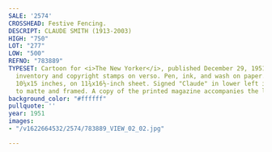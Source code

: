 ```yaml
---
SALE: '2574'
CROSSHEAD: Festive Fencing.
DESCRIPT: CLAUDE SMITH (1913-2003)
HIGH: "750"
LOT: "277"
LOW: "500"
REFNO: "783889"
TYPESET: Cartoon for <i>The New Yorker</i>, published December 29, 1951, with their
  inventory and copyright stamps on verso. Pen, ink, and wash on paper. 265x380 mm;
  10¼x15 inches, on 11¾x16½-inch sheet. Signed "Claude" in lower left image. Hinged
  to matte and framed. A copy of the printed magazine accompanies the lot.
background_color: "#ffffff"
pullquote: ''
year: 1951
images:
- "/v1622664532/2574/783889_VIEW_02_02.jpg"

---
```


